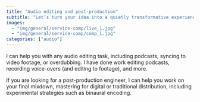 ```yaml
---
title: "Audio editing and post-production"
subtitle: "Let’s turn your idea into a quietly transformative experience that is creatively uncompromising."
images:
  - "img/general/service-comp/live_1.jpg"
  - "img/general/service-comp/comp_1.jpg"
categories: ["audio"]
---
```

I can help you with any audio editing task, including podcasts, syncing to video footage, or overdubbing. I have done work editing podcasts, recording voice-overs (and editing to footage), and more.

If you are looking for a post-production engineer, I can help you work on your final mixdown, mastering for digital or traditional distribution, including experimental strategies such as binaural encoding.